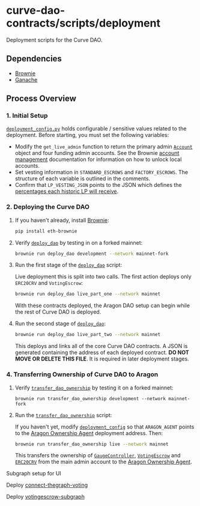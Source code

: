 # curve-dao-contracts/scripts/deployment

Deployment scripts for the Curve DAO.

## Dependencies

* [Brownie](https://github.com/eth-brownie/brownie)
* [Ganache](https://github.com/trufflesuite/ganache-cli)

## Process Overview

### 1. Initial Setup

[`deployment_config.py`](deployment_config.py) holds configurable / sensitive values related to the deployment. Before starting, you must set the following variables:

* Modify the `get_live_admin` function to return the primary admin [`Account`](https://eth-brownie.readthedocs.io/en/stable/api-network.html#brownie.network.account.Account) object and four funding admin accounts. See the Brownie [account management](https://eth-brownie.readthedocs.io/en/stable/account-management.html) documentation for information on how to unlock local accounts.
* Set vesting information in `STANDARD_ESCROWS` and `FACTORY_ESCROWS`. The structure  of each variable is outlined in the comments.
* Confirm that `LP_VESTING_JSON` points to the JSON which defines the [percentages each historic LP will receive](https://github.com/curvefi/early-user-distribution/blob/master/output-with-bpt.json).

### 2. Deploying the Curve DAO

1. If you haven't already, install [Brownie](https://github.com/eth-brownie/brownie):

    ```bash
    pip install eth-brownie
    ```

2. Verify [`deploy_dao`](deploy_dao.py) by testing in on a forked mainnet:

    ```bash
    brownie run deploy_dao development --network mainnet-fork
    ```

3. Run the first stage of the [`deploy_dao`](deploy_dao.py) script:

    Live deployment this is split into two calls. The first action deploys only `ERC20CRV` and `VotingEscrow`:

    ```bash
    brownie run deploy_dao live_part_one --network mainnet
    ```

    With these contracts deployed, the Aragon DAO setup can begin while the rest of Curve DAO is deployed.

4. Run the second stage of [`deploy_dao`](deploy_dao.py):

    ```bash
    brownie run deploy_dao live_part_two --network mainnet
    ```

    This deploys and links all of the core Curve DAO contracts. A JSON is generated containing the address of each deployed contract. **DO NOT MOVE OR DELETE THIS FILE**. It is required in later deployment stages.

### 4. Transferring Ownership of Curve DAO to Aragon

1. Verify [`transfer_dao_ownership`](transfer_dao_ownership) by testing it on a forked mainnet:

    ```
    brownie run transfer_dao_ownership development --network mainnet-fork
    ```

2. Run the [`transfer_dao_ownership`](transfer_dao_ownership) script:

    If you haven't yet, modify [`deployment_config`](deployment_config.py) so that `ARAGON_AGENT` points to the [Aragon Ownership Agent](https://github.com/aragon/aragon-apps/blob/master/apps/agent/contracts/Agent.sol) deployment address. Then:

    ```bash
    brownie run transfer_dao_ownership live --network mainnet
    ```

    This transfers the ownership of [`GaugeController`](../../contracts/GaugeController.vy), [`VotingEscrow`](../../contracts/VotingEscrow.vy) and [`ERC20CRV`](../../contracts/ERC20CRV.vy) from the main admin account to the [Aragon Ownership Agent](https://github.com/aragon/aragon-apps/blob/master/apps/agent/contracts/Agent.sol).
    
Subgraph setup for UI

Deploy [connect-thegraph-voting](https://github.com/curvefi/connect-thegraph-voting)

Deploy [votingescrow-subgraph](https://github.com/curvefi/votingescrow-subgraph)
